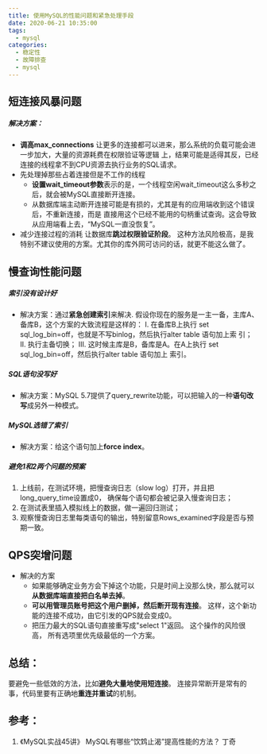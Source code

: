 ```yaml
---
title: 使用MySQL的性能问题和紧急处理手段    
date: 2020-06-21 10:35:00
tags:
  - mysql
categories:  
  - 稳定性
  - 故障排查
  - mysql
---
```


<p></p>
<!-- more -->

##  短连接风暴问题
#####  解决方案： 
+ **调高max_connections**
让更多的连接都可以进来，那么系统的负载可能会进一步加大，大量的资源耗费在权限验证等逻辑
上，结果可能是适得其反，已经连接的线程拿不到CPU资源去执行业务的SQL请求。
+ 先处理掉那些占着连接但是不工作的线程
  + **设置wait_timeout参数**表示的是，一个线程空闲wait_timeout这么多秒之后，就会被MySQL直接断开连接。
  + 从数据库端主动断开连接可能是有损的，尤其是有的应用端收到这个错误后，不重新连接，而是
  直接用这个已经不能用的句柄重试查询。这会导致从应用端看上去，“MySQL一直没恢复”。
+  减少连接过程的消耗
  让数据库**跳过权限验证阶段**。
  这种方法风险极高，是我特别不建议使用的方案。尤其你的库外网可访问的话，就更不能这么做了。


##  慢查询性能问题
#####  索引没有设计好
+ 解决方案：通过**紧急创建索引**来解决.
假设你现在的服务是一主一备，主库A、备库B，这个方案的大致流程是这样的：
I. 在备库B上执行 set sql_log_bin=off，也就是不写binlog，然后执行alter table 语句加上索
引；
II. 执行主备切换；
III. 这时候主库是B，备库是A。在A上执行 set sql_log_bin=off，然后执行alter table 语句加上
索引。

#####  SQL语句没写好
+ 解决方案：MySQL 5.7提供了query_rewrite功能，可以把输入的一种**语句改写**成另外一种模式。

#####  MySQL选错了索引
+ 解决方案：给这个语句加上**force index**。


#####  避免1和2两个问题的预案
1. 上线前，在测试环境，把慢查询日志（slow log）打开，并且把long_query_time设置成0，
确保每个语句都会被记录入慢查询日志；
2. 在测试表里插入模拟线上的数据，做一遍回归测试；
3. 观察慢查询日志里每类语句的输出，特别留意Rows_examined字段是否与预期一致。


##  QPS突增问题
+ 解决的方案
  - 如果能够确定业务方会下掉这个功能，只是时间上没那么快，那么就可以**从数据库端直接把白名单去掉**。
  - **可以用管理员账号把这个用户删掉，然后断开现有连接**。 这样，这个新功能的连接不成功，由它引发的QPS就会变成0。
  - 把压力最大的SQL语句直接重写成"select 1"返回。 
   这个操作的风险很高， 所有选项里优先级最低的一个方案。

## 总结：
要避免一些低效的方法，比如**避免大量地使用短连接**。
连接异常断开是常有的事，代码里要有正确地**重连并重试**的机制。


## 参考：
1. 《MySQL实战45讲》 MySQL有哪些“饮鸩止渴”提高性能的方法？  丁奇